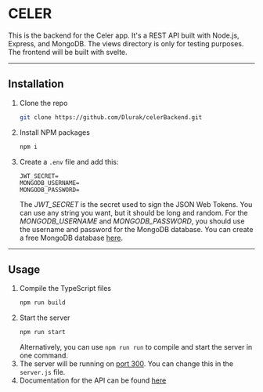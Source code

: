 # CELER

This is the backend for the Celer app. It's a REST API built with Node.js, Express, and MongoDB. The views directory is only for testing purposes. The frontend will be built with svelte.

---

## Installation

1. Clone the repo
   ```sh
   git clone https://github.com/Dlurak/celerBackend.git
   ```
2. Install NPM packages
    ```sh
    npm i
    ```

3. Create a `.env` file and add this:
    ```env
    JWT_SECRET=
    MONGODB_USERNAME=
    MONGODB_PASSWORD=
    ```
    The *JWT_SECRET* is the secret used to sign the JSON Web Tokens. You can use any string you want, but it should be long and random. For the *MONGODB_USERNAME* and *MONGODB_PASSWORD*, you should use the username and password for the MongoDB database. You can create a free MongoDB database [here](https://www.mongodb.com/try).

---

## Usage

1. Compile the TypeScript files
    ```sh
    npm run build
    ```
2. Start the server
    ```sh
    npm run start
    ```
    Alternatively, you can use `npm run run` to compile and start the server in one command.
2. The server will be running on [port 300](http://127.0.0.1:3000). You can change this in the `server.js` file. 
3. Documentation for the API can be found [here](documentation.md)

